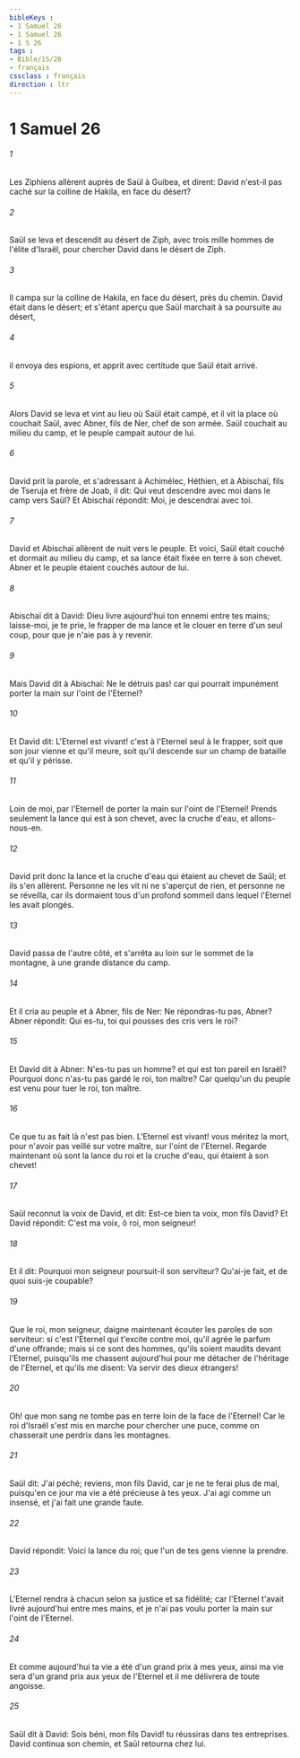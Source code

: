 ```yaml
---
bibleKeys : 
- 1 Samuel 26
- 1 Samuel 26
- 1 S 26
tags : 
- Bible/1S/26
- français
cssclass : français
direction : ltr
---
```


# 1 Samuel 26

###### 1
Les Ziphiens allèrent auprès de Saül à Guibea, et dirent: David n'est-il pas caché sur la colline de Hakila, en face du désert?
###### 2
Saül se leva et descendit au désert de Ziph, avec trois mille hommes de l'élite d'Israël, pour chercher David dans le désert de Ziph.
###### 3
Il campa sur la colline de Hakila, en face du désert, près du chemin. David était dans le désert; et s'étant aperçu que Saül marchait à sa poursuite au désert,
###### 4
il envoya des espions, et apprit avec certitude que Saül était arrivé.
###### 5
Alors David se leva et vint au lieu où Saül était campé, et il vit la place où couchait Saül, avec Abner, fils de Ner, chef de son armée. Saül couchait au milieu du camp, et le peuple campait autour de lui.
###### 6
David prit la parole, et s'adressant à Achimélec, Héthien, et à Abischaï, fils de Tseruja et frère de Joab, il dit: Qui veut descendre avec moi dans le camp vers Saül? Et Abischaï répondit: Moi, je descendrai avec toi.
###### 7
David et Abischaï allèrent de nuit vers le peuple. Et voici, Saül était couché et dormait au milieu du camp, et sa lance était fixée en terre à son chevet. Abner et le peuple étaient couchés autour de lui.
###### 8
Abischaï dit à David: Dieu livre aujourd'hui ton ennemi entre tes mains; laisse-moi, je te prie, le frapper de ma lance et le clouer en terre d'un seul coup, pour que je n'aie pas à y revenir.
###### 9
Mais David dit à Abischaï: Ne le détruis pas! car qui pourrait impunément porter la main sur l'oint de l'Eternel?
###### 10
Et David dit: L'Eternel est vivant! c'est à l'Eternel seul à le frapper, soit que son jour vienne et qu'il meure, soit qu'il descende sur un champ de bataille et qu'il y périsse.
###### 11
Loin de moi, par l'Eternel! de porter la main sur l'oint de l'Eternel! Prends seulement la lance qui est à son chevet, avec la cruche d'eau, et allons-nous-en.
###### 12
David prit donc la lance et la cruche d'eau qui étaient au chevet de Saül; et ils s'en allèrent. Personne ne les vit ni ne s'aperçut de rien, et personne ne se réveilla, car ils dormaient tous d'un profond sommeil dans lequel l'Eternel les avait plongés.
###### 13
David passa de l'autre côté, et s'arrêta au loin sur le sommet de la montagne, à une grande distance du camp.
###### 14
Et il cria au peuple et à Abner, fils de Ner: Ne répondras-tu pas, Abner? Abner répondit: Qui es-tu, toi qui pousses des cris vers le roi?
###### 15
Et David dit à Abner: N'es-tu pas un homme? et qui est ton pareil en Israël? Pourquoi donc n'as-tu pas gardé le roi, ton maître? Car quelqu'un du peuple est venu pour tuer le roi, ton maître.
###### 16
Ce que tu as fait là n'est pas bien. L'Eternel est vivant! vous méritez la mort, pour n'avoir pas veillé sur votre maître, sur l'oint de l'Eternel. Regarde maintenant où sont la lance du roi et la cruche d'eau, qui étaient à son chevet!
###### 17
Saül reconnut la voix de David, et dit: Est-ce bien ta voix, mon fils David? Et David répondit: C'est ma voix, ô roi, mon seigneur!
###### 18
Et il dit: Pourquoi mon seigneur poursuit-il son serviteur? Qu'ai-je fait, et de quoi suis-je coupable?
###### 19
Que le roi, mon seigneur, daigne maintenant écouter les paroles de son serviteur: si c'est l'Eternel qui t'excite contre moi, qu'il agrée le parfum d'une offrande; mais si ce sont des hommes, qu'ils soient maudits devant l'Eternel, puisqu'ils me chassent aujourd'hui pour me détacher de l'héritage de l'Eternel, et qu'ils me disent: Va servir des dieux étrangers!
###### 20
Oh! que mon sang ne tombe pas en terre loin de la face de l'Eternel! Car le roi d'Israël s'est mis en marche pour chercher une puce, comme on chasserait une perdrix dans les montagnes.
###### 21
Saül dit: J'ai péché; reviens, mon fils David, car je ne te ferai plus de mal, puisqu'en ce jour ma vie a été précieuse à tes yeux. J'ai agi comme un insensé, et j'ai fait une grande faute.
###### 22
David répondit: Voici la lance du roi; que l'un de tes gens vienne la prendre.
###### 23
L'Eternel rendra à chacun selon sa justice et sa fidélité; car l'Eternel t'avait livré aujourd'hui entre mes mains, et je n'ai pas voulu porter la main sur l'oint de l'Eternel.
###### 24
Et comme aujourd'hui ta vie a été d'un grand prix à mes yeux, ainsi ma vie sera d'un grand prix aux yeux de l'Eternel et il me délivrera de toute angoisse.
###### 25
Saül dit à David: Sois béni, mon fils David! tu réussiras dans tes entreprises. David continua son chemin, et Saül retourna chez lui.
